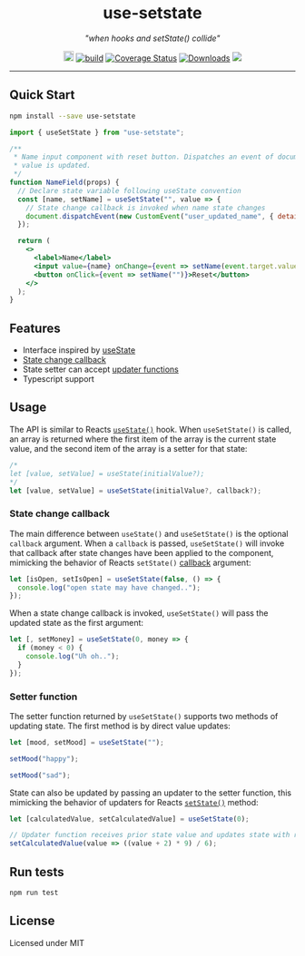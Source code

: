 <h1 align="center">use-setstate</h1>
<p align="center"><i>"when hooks and setState() collide"</i></p>

<p align="center">
  <a href="https://badge.fury.io/js/use-setstate"><img src="https://badge.fury.io/js/use-setstate.svg" alt="npm version" height="18"></a>
  <a href="https://travis-ci.org/dacre-denny/use-setstate"><img src="https://travis-ci.org/dacre-denny/use-setstate.svg?branch=master" alt="build"></a>
  <a href='https://coveralls.io/github/dacre-denny/use-setstate?branch=master'><img src='https://coveralls.io/repos/github/dacre-denny/use-setstate/badge.svg?branch=master' alt='Coverage Status' /></a>
  <a href="https://www.npmjs.com/package/use-setstate"><img src="https://img.shields.io/npm/dm/use-setstate" alt="Downloads"></a>
  <a href="https://www.codacy.com?utm_source=github.com&amp;utm_medium=referral&amp;utm_content=dacre-denny/use-setstate&amp;utm_campaign=Badge_Grade"><img src="https://api.codacy.com/project/badge/Grade/295187f20b074fd9b63040c3538e006a"/></a>
</p>

---

## Quick Start

```bash
npm install --save use-setstate
```

```jsx
import { useSetState } from "use-setstate";

/**
 * Name input component with reset button. Dispatches an event of document when name
 * value is updated.
 */
function NameField(props) {
  // Declare state variable following useState convention
  const [name, setName] = useSetState("", value => {
    // State change callback is invoked when name state changes
    document.dispatchEvent(new CustomEvent("user_updated_name", { details: { value } }));
  });

  return (
    <>
      <label>Name</label>
      <input value={name} onChange={event => setName(event.target.value)} />
      <button onClick={event => setName("")}>Reset</button>
    </>
  );
}
```

## Features

- Interface inspired by [useState](https://reactjs.org/docs/hooks-state.html)
- [State change callback](#State-change-callback)
- State setter can accept [updater functions](#Setter-function)
- Typescript support

## Usage

The API is similar to Reacts [`useState()`](https://reactjs.org/docs/hooks-state.html) hook. When `useSetState()` is called, an array is returned where the first item of the array is the current state value, and the second item of the array is a setter for that state:

```jsx
/*
let [value, setValue] = useState(initialValue?);
*/
let [value, setValue] = useSetState(initialValue?, callback?);
```

### State change callback

The main difference between `useState()` and `useSetState()` is the optional `callback` argument. When a `callback` is passed, `useSetState()` will invoke that callback after state changes have been applied to the component, mimicking the behavior of Reacts `setState()` [callback](https://reactjs.org/docs/react-component.html#setstate) argument:

```jsx
let [isOpen, setIsOpen] = useSetState(false, () => {
  console.log("open state may have changed..");
});
```

When a state change callback is invoked, `useSetState()` will pass the updated state as the first argument:

```jsx
let [, setMoney] = useSetState(0, money => {
  if (money < 0) {
    console.log("Uh oh..");
  }
});
```

### Setter function

The setter function returned by `useSetState()` supports two methods of updating state. The first method is by direct value updates:

```jsx
let [mood, setMood] = useSetState("");

setMood("happy");

setMood("sad");
```

State can also be updated by passing an updater to the setter function, this mimicking the behavior of updaters for Reacts [`setState()`](https://reactjs.org/docs/state-and-lifecycle.html#state-updates-may-be-asynchronous) method:

```jsx
let [calculatedValue, setCalculatedValue] = useSetState(0);

// Updater function receives prior state value and updates state with returned value
setCalculatedValue(value => ((value + 2) * 9) / 6);
```

## Run tests

```bash
npm run test
```

## License

Licensed under MIT
